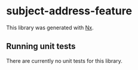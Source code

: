 # subject-address-feature

This library was generated with [Nx](https://nx.dev).

## Running unit tests

There are currently no unit tests for this library.
